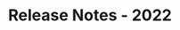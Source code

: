 ---
id: release-notes-2022
url: viewer/java/release-notes-2022
title: Release Notes - 2022
weight: 93
description: ""
keywords: 
productName: GroupDocs.Viewer for Java
hideChildren: False
---
